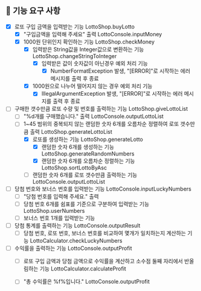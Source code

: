## 🚀 기능 요구 사항

- [x] 로또 구입 금액을 입력받는 기능 LottoShop.buyLotto
    - [x] "구입금액을 입력해 주세요" 출력 LottoConsole.inputMoney 
    - [x] 1000원 단위인지 확인하는 기능 LottoShop.checkMoney
        - [x] 입력받은 String값을 Integer값으로 변환하는 기능 LottoShop.changeStringToInteger
          - [x] 입력받은 값이 숫자값이 아닌경우 예외 처리 기능
            - [x] NumberFormatException 발생, "[ERROR]"로 시작하는 에러 메시지를 출력 후 종료
        - [x] 1000원으로 나누어 떨어지지 않는 경우 예외 처리 기능
            - [x] IllegalArgumentException 발생, "[ERROR]"로 시작하는 에러 메시지를 출력 후 종료
- [ ] 구매한 갯수만큼 로또 수량 및 번호를 출력하는 기능 LottoShop.giveLottoList
    - [ ] "%d개를 구매했습니다." 출력 LottoConsole.outputLottoList
    - [ ] 1~45 범위의 중복되지 않는 랜덤한 숫자 6개를 오름차순 정렬하여 로또 갯수만큼 출력 LottoShop.generateLottoList
        - [x] 로또를 생성하는 기능 LottoShop.generateLotto
            - [x] 랜덤한 숫자 6개를 생성하는 기능 LottoShop.generateRandomNumbers
            - [x] 랜덤한 숫자 6개를 오름차순 정렬하는 기능 LottoShop.sortLottoByAsc
      - [ ] 랜덤한 숫자 6개를 로또 갯수만큼 출력하는 기능 LottoConsole.outputLottoList
- [ ] 당첨 번호와 보너스 번호를 입력받는 기능 LottoConsole.inputLuckyNumbers
    - [ ] "당첨 번호를 입력해 주세요." 출력 
    - [ ] 당첨 번호 6개를 쉼표를 기준으로 구분하여 입력받는 기능 LottoShop.userNumbers
    - [ ] 보너스 번호 1개를 입력받는 기능 
- [ ] 당첨 통계를 출력하는 기능 LottoConsole.outputResult
    - [ ] 당첨 번호, 로또 번호, 보너스 번호를 비교하여 몇개가 일치하는지 계산하는 기능 LottoCalculator.checkLuckyNumbers
- [ ] 수익률을 출력하는 기능 LottoConsole.outputProfit
    - [ ] 로또 구입 금액과 당첨 금액으로 수익률을 계산하고 소수점 둘째 자리에서 반올림하는 기능 LottoCalculator.calculateProfit
    - [ ] "총 수익률은 %f%입니다." LottoConsole.outputProfit
    
